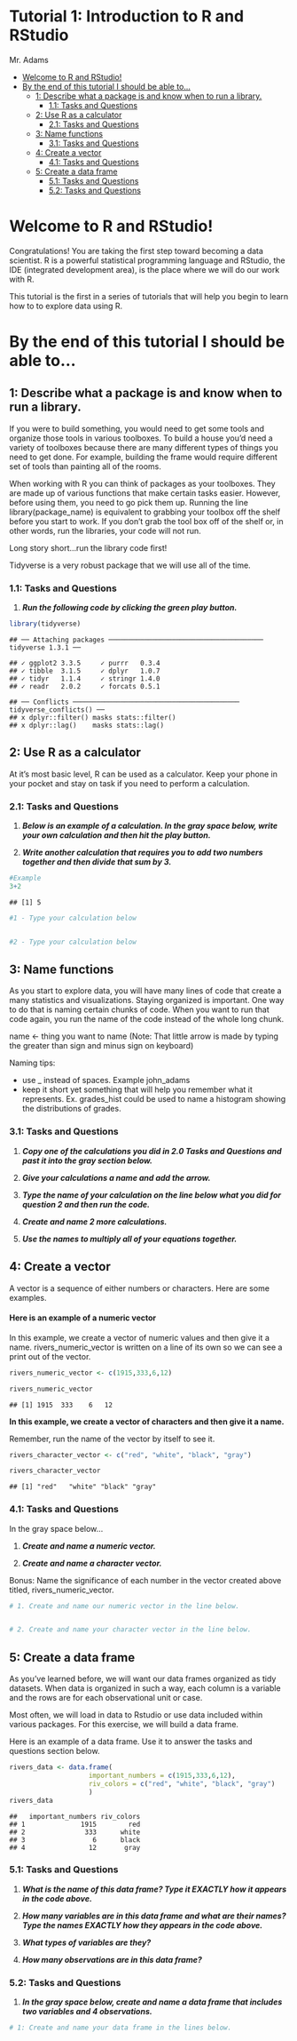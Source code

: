 Tutorial 1: Introduction to R and RStudio
================
Mr. Adams

-   [Welcome to R and RStudio!](#welcome-to-r-and-rstudio)
-   [By the end of this tutorial I should be able
    to…](#by-the-end-of-this-tutorial-i-should-be-able-to)
    -   [1: Describe what a package is and know when to run a
        library.](#1-describe-what-a-package-is-and-know-when-to-run-a-library)
        -   [1.1: Tasks and Questions](#11-tasks-and-questions)
    -   [2: Use R as a calculator](#2-use-r-as-a-calculator)
        -   [2.1: Tasks and Questions](#21-tasks-and-questions)
    -   [3: Name functions](#3-name-functions)
        -   [3.1: Tasks and Questions](#31-tasks-and-questions)
    -   [4: Create a vector](#4-create-a-vector)
        -   [4.1: Tasks and Questions](#41-tasks-and-questions)
    -   [5: Create a data frame](#5-create-a-data-frame)
        -   [5.1: Tasks and Questions](#51-tasks-and-questions)
        -   [5.2: Tasks and Questions](#52-tasks-and-questions)

# Welcome to R and RStudio!

Congratulations! You are taking the first step toward becoming a data
scientist. R is a powerful statistical programming language and RStudio,
the IDE (integrated development area), is the place where we will do our
work with R.

This tutorial is the first in a series of tutorials that will help you
begin to learn how to to explore data using R.

# By the end of this tutorial I should be able to…

## 1: Describe what a package is and know when to run a library.

If you were to build something, you would need to get some tools and
organize those tools in various toolboxes. To build a house you’d need a
variety of toolboxes because there are many different types of things
you need to get done. For example, building the frame would require
different set of tools than painting all of the rooms.

When working with R you can think of packages as your toolboxes. They
are made up of various functions that make certain tasks easier.
However, before using them, you need to go pick them up. Running the
line library(package\_name) is equivalent to grabbing your toolbox off
the shelf before you start to work. If you don’t grab the tool box off
of the shelf or, in other words, run the libraries, your code will not
run.

Long story short…run the library code first!

Tidyverse is a very robust package that we will use all of the time.

### 1.1: Tasks and Questions

1.  ***Run the following code by clicking the green play button.***

``` r
library(tidyverse)
```

    ## ── Attaching packages ─────────────────────────────────────── tidyverse 1.3.1 ──

    ## ✓ ggplot2 3.3.5     ✓ purrr   0.3.4
    ## ✓ tibble  3.1.5     ✓ dplyr   1.0.7
    ## ✓ tidyr   1.1.4     ✓ stringr 1.4.0
    ## ✓ readr   2.0.2     ✓ forcats 0.5.1

    ## ── Conflicts ────────────────────────────────────────── tidyverse_conflicts() ──
    ## x dplyr::filter() masks stats::filter()
    ## x dplyr::lag()    masks stats::lag()

## 2: Use R as a calculator

At it’s most basic level, R can be used as a calculator. Keep your phone
in your pocket and stay on task if you need to perform a calculation.

### 2.1: Tasks and Questions

1.  ***Below is an example of a calculation. In the gray space below,
    write your own calculation and then hit the play button.***

2.  ***Write another calculation that requires you to add two numbers
    together and then divide that sum by 3.***

``` r
#Example
3+2
```

    ## [1] 5

``` r
#1 - Type your calculation below


#2 - Type your calculation below
```

## 3: Name functions

As you start to explore data, you will have many lines of code that
create a many statistics and visualizations. Staying organized is
important. One way to do that is naming certain chunks of code. When you
want to run that code again, you run the name of the code instead of the
whole long chunk.

name &lt;- thing you want to name (Note: That little arrow is made by
typing the greater than sign and minus sign on keyboard)

Naming tips:

-   use \_ instead of spaces. Example john\_adams
-   keep it short yet something that will help you remember what it
    represents. Ex. grades\_hist could be used to name a histogram
    showing the distributions of grades.

### 3.1: Tasks and Questions

1.  ***Copy one of the calculations you did in 2.0 Tasks and Questions
    and past it into the gray section below.***

2.  ***Give your calculations a name and add the arrow.***

3.  ***Type the name of your calculation on the line below what you did
    for question 2 and then run the code.***

4.  ***Create and name 2 more calculations.***

5.  ***Use the names to multiply all of your equations together.***

## 4: Create a vector

A vector is a sequence of either numbers or characters. Here are some
examples.

#### Here is an example of a numeric vector

In this example, we create a vector of numeric values and then give it a
name. rivers\_numeric\_vector is written on a line of its own so we can
see a print out of the vector.

``` r
rivers_numeric_vector <- c(1915,333,6,12)

rivers_numeric_vector
```

    ## [1] 1915  333    6   12

**In this example, we create a vector of characters and then give it a
name.**

Remember, run the name of the vector by itself to see it.

``` r
rivers_character_vector <- c("red", "white", "black", "gray")

rivers_character_vector
```

    ## [1] "red"   "white" "black" "gray"

### 4.1: Tasks and Questions

In the gray space below…

1.  ***Create and name a numeric vector.***

2.  ***Create and name a character vector.***

Bonus: Name the significance of each number in the vector created above
titled, rivers\_numeric\_vector.

``` r
# 1. Create and name our numeric vector in the line below. 


# 2. Create and name your character vector in the line below.
```

## 5: Create a data frame

As you’ve learned before, we will want our data frames organized as tidy
datasets. When data is organized in such a way, each column is a
variable and the rows are for each observational unit or case.

Most often, we will load in data to Rstudio or use data included within
various packages. For this exercise, we will build a data frame.

Here is an example of a data frame. Use it to answer the tasks and
questions section below.

``` r
rivers_data <- data.frame(
                    important_numbers = c(1915,333,6,12),
                    riv_colors = c("red", "white", "black", "gray")
                    )
rivers_data
```

    ##   important_numbers riv_colors
    ## 1              1915        red
    ## 2               333      white
    ## 3                 6      black
    ## 4                12       gray

### 5.1: Tasks and Questions

1.  ***What is the name of this data frame? Type it EXACTLY how it
    appears in the code above.***

2.  ***How many variables are in this data frame and what are their
    names? Type the names EXACTLY how they appears in the code above.***

3.  ***What types of variables are they?***

4.  ***How many observations are in this data frame?***

### 5.2: Tasks and Questions

1.  ***In the gray space below, create and name a data frame that
    includes two variables and 4 observations.***

``` r
# 1: Create and name your data frame in the lines below.
```
